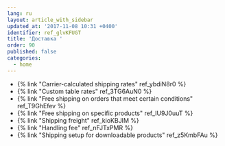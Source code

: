```yaml
---
lang: ru
layout: article_with_sidebar
updated_at: '2017-11-08 10:31 +0400'
identifier: ref_glvKFUGT
title: 'Доставка '
order: 90
published: false
categories:
  - home
---
```

*   {% link "Carrier-calculated shipping rates" ref_ybdiN8r0 %}
*   {% link "Custom table rates" ref_3TG6AuN0 %}
*   {% link "Free shipping on orders that meet certain conditions" ref_T9GhEfev %}
*   {% link "Free shipping on specific products" ref_IU9J0uuT %}
*   {% link "Shipping freight" ref_kioKBJIM %}
*   {% link "Handling fee" ref_nFJTxPMR %}
*   {% link "Shipping setup for downloadable products" ref_z5KmbFAu %}